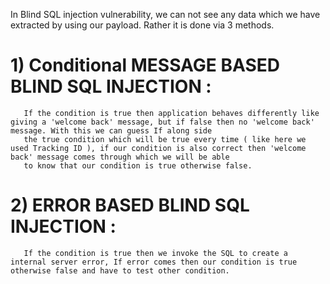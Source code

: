 
In Blind SQL injection vulnerability, we can not see any data which we have extracted by using our payload. Rather it is done via 3 methods.

# 1) Conditional MESSAGE BASED BLIND SQL INJECTION :
       If the condition is true then application behaves differently like giving a 'welcome back' message, but if false then no 'welcome back' message. With this we can guess If along side 
       the true condition which will be true every time ( like here we used Tracking ID ), if our condition is also correct then 'welcome back' message comes through which we will be able 
       to know that our condition is true otherwise false.

# 2) ERROR BASED BLIND SQL INJECTION :
       If the condition is true then we invoke the SQL to create a internal server error, If error comes then our condition is true otherwise false and have to test other condition.
